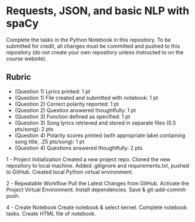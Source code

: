 # Requests, JSON, and basic NLP with spaCy

Complete the tasks in the Python Notebook in this repository.
To be submitted for credit, all changes must be committed and pushed to this repository (do not create your own repository unless instructed to on the course website).

## Rubric

* (Question 1) Lyrics printed: 1 pt
* (Question 1) File created and submitted with notebook: 1 pt
* (Question 2) Correct polarity reported: 1 pt
* (Question 2) Question answered thoughtfully: 1 pt
* (Question 3) Function defined as specified: 1 pt
* (Question 3) Song lyrics retrieved and stored in separate files (0.5 pts/song): 2 pts
* (Question 4) Polarity scores printed (with appropriate label containing song title, .25 pts/song): 1 pt
* (Question 4) Questions answered thoughtfully: 2 pts

1 - Project Initialization 
Created a new project repo. Cloned the new repository to local machine. Added .gitignore and requirements.txt, pushed to GitHub. Created local Python virtual environment.

2 - Repeatable Workflow 
Pull the Latest Changes from GitHub. Activate the Project Virtual Environment. Install dependencies. Save & git-add-commit-push.

4 - Create Notebook 
Create notebook & select kernel. Complete notebook tasks.  Create HTML file of notebook.
